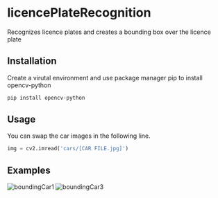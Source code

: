 # licencePlateRecognition

Recognizes licence plates and creates a bounding box over the licence plate 

## Installation

Create a virutal environment and use package manager pip to install opencv-python

```bash
pip install opencv-python
```

## Usage 

You can swap the car images in the following line. 

```python
img = cv2.imread('cars/[CAR FILE.jpg]')
```

## Examples


![boundingCar1](https://user-images.githubusercontent.com/64059606/145662914-c758aea3-9fdc-418a-83a4-382869062eb8.png)
![boundingCar3](https://user-images.githubusercontent.com/64059606/145662918-1114eb32-1352-402c-9d16-d51374c9d188.png)


